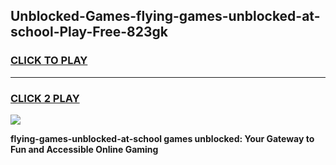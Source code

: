 
## Unblocked-Games-flying-games-unblocked-at-school-Play-Free-823gk
<h3>
<a href="https://premium76.site?title=flying-games-unblocked-at-school&ref=21A">CLICK TO PLAY</a></h3>
<hr>

<h3>
<a href="https://premium76.site?title=flying-games-unblocked-at-school&ref=21A">CLICK 2 PLAY</a>
  
</h3>

<a href="https://premium76.site?title=flying-games-unblocked-at-school&ref=21A"><img src="https://clearcache.store/games.png"></a>


**flying-games-unblocked-at-school games unblocked: Your Gateway to Fun and Accessible Online Gaming**
